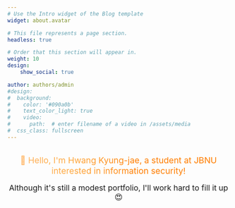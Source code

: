 ```yaml
---
# Use the Intro widget of the Blog template
widget: about.avatar

# This file represents a page section.
headless: true

# Order that this section will appear in.
weight: 10
design:
    show_social: true

author: authors/admin
#design:
#  background:
#    color: '#090a0b'
#    text_color_light: true
#    video:
#      path:  # enter filename of a video in /assets/media
#  css_class: fullscreen
---
```


<!-- SEO Meta Tags -->
<meta name="description" content="Portfolio website of Hwang Kyeong Jae, a student at Jeonbuk National University's Department of Industrial Information Systems Engineering. Introducing information security, web hacking, CTF, and web development projects.">
<meta name="keywords" content="Hwang Kyeong Jae, JBNU, information security, web hacking, CTF, web development, portfolio, Industrial Information Systems Engineering, Computer Science and AI">
<meta name="author" content="Hwang Kyeong Jae">

<!-- Open Graph Meta Tags (KakaoTalk representative image) -->
<meta property="og:title" content="Hwang Kyung-jae Portfolio - JBNU Industrial Information Systems Engineering Student">
<meta property="og:description" content="Portfolio website of Hwang Kyung-jae, a student at Jeonbuk National University's Department of Industrial Information Systems Engineering. Introducing information security, web hacking, CTF, and web development projects.">
<meta property="og:type" content="website">
<meta property="og:url" content="https://hwang-pro.github.io/myfirstportfolio/">
<meta property="og:image" content="https://hwang-pro.github.io/myfirstportfolio/kakao_profile.jpg">
<meta property="og:image:width" content="1200">
<meta property="og:image:height" content="630">
<meta property="og:image:alt" content="Hwang Kyung-jae JBNU Industrial Information Systems Engineering Student Portfolio">

<!-- Twitter Card Meta Tags -->
<meta name="twitter:card" content="summary_large_image">
<meta name="twitter:title" content="Hwang Kyung-jae Portfolio - JBNU Information Security Student">
<meta name="twitter:description" content="Portfolio website of Hwang Kyung-jae, a student at Jeonbuk National University's Department of Industrial Information Systems Engineering. Introducing information security, web hacking, CTF, and web development projects.">
<meta name="twitter:image" content="https://hwang-pro.github.io/myfirstportfolio/kakao_profile.jpg">

<!-- Structured Data (JSON-LD) -->
<script type="application/ld+json">
{
  "@context": "https://schema.org",
  "@type": "Person",
  "name": "Hwang Kyung-jae",
  "alternateName": "황경재",
  "description": "Information Security major student at Jeonbuk National University's Department of Industrial Information Systems Engineering",
  "url": "https://hwang-pro.github.io/myfirstportfolio/",
  "image": "https://hwang-pro.github.io/myfirstportfolio/kakao_profile.jpg",
  "sameAs": [
    "https://github.com/hwang-pro"
  ],
  "jobTitle": "Information Security Major Student",
  "worksFor": {
    "@type": "Organization",
    "name": "Jeonbuk National University Department of Industrial Information Systems Engineering"
  },
  "alumniOf": {
    "@type": "Organization",
    "name": "Jeonbuk National University"
  },
  "knowsAbout": [
    "Information Security",
    "Web Hacking",
    "CTF",
    "Web Development",
    "Programming"
  ]
}
</script>

<div style="text-align: center; margin: 2rem 0;">
  <p style="font-size: 1.2rem; background: #FFB76B; background: linear-gradient(to right, #FFB76B 0%, #FFA73D 30%, #FF7C00 60%, #FF7F04 100%); -webkit-background-clip: text; -webkit-text-fill-color: transparent; margin: 0;">
    👋 Hello, I'm Hwang Kyung-jae, a student at JBNU interested in information security!
  </p>
  <p style="margin: 1rem 0 0 0; font-size: 1.1rem;">
    Although it's still a modest portfolio, I'll work hard to fill it up😍
  </p>
</div>

